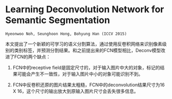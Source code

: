
# Learning Deconvolution Network for Semantic Segmentation
    Hyeonwoo Noh, Seunghoon Hong, Bohyung Han (ICCV 2015)

本文提出了一个新颖的可学习的语义分割算法，通过使用反卷积网络来识别像素级别的类别标签，并预测分割结果。和之前提出来的FCN模型相比，Deconv模型改进了FCN的两个缺点：  

1. FCN中的receptive field是固定尺寸的，对于输入图片中大的对象，标记的结果可能会产生不一致性，对于输入图片中小的对象可能识别不到。  

2. FCN中反卷积还原的图片结果太粗糙，FCN中的deconvolution结果尺寸为16 X 16，这个尺寸的输出放大到原输入图片尺寸会丢失很多信息。  

